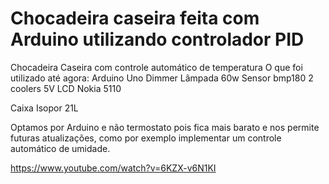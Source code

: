 # Chocadeira caseira feita com Arduino utilizando controlador PID

Chocadeira Caseira com controle automático de temperatura
O que foi utilizado até agora:
Arduino Uno
Dimmer 
Lâmpada 60w
Sensor bmp180
2 coolers 5V
LCD Nokia 5110 

Caixa Isopor 21L


Optamos por Arduino e não termostato pois fica mais barato e nos permite futuras atualizações, como por exemplo implementar um controle automático de umidade.

https://www.youtube.com/watch?v=6KZX-v6N1KI

